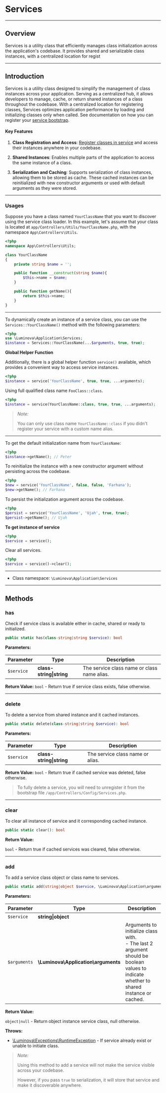 # Services

***

## Overview

Services is a utility class that efficiently manages class initialization across the application's codebase. It provides shared and serializable class instances, with a centralized location for regist

***

## Introduction

Services is a utility class designed to simplify the management of class instances across your application. Serving as a centralized hub, it allows developers to manage, cache, or return shared instances of a class throughout the codebase. With a centralized location for registering classes, Services optimizes application performance by loading and initializing classes only when called. See documentation on how you can register your [service bootstrap](/base/services.md).

#### Key Features

1. **Class Registration and Access**: [Register classes in service](/configs/service.md) and access their instances anywhere in your codebase.

2. **Shared Instances**: Enables multiple parts of the application to access the same instance of a class.

3. **Serialization and Caching**: Supports serialization of class instances, allowing them to be stored as cache. These cached instances can be reinitialized with new constructor arguments or used with default arguments as they were stored.

***

### Usages

Suppose you have a class named `YourClassName` that you want to discover using the service class loader. In this example, let's assume that your class is located at `app/Controllers/Utils/YourClassName.php`, with the namespace `App\Controllers\Utils`.

```php
<?php
namespace App\Controllers\Utils;

class YourClassName 
{
    private string $name = '';

    public function __construct(string $name){
        $this->name = $name;
    }

    public function getName(){
        return $this->name;
    }
}
```

***

To dynamically create an instance of a service class, you can use the `Services::YourClassName()` method with the following parameters:

```php
<?php
use \Luminova\Application\Services;
$instance = Services::YourClassName(...$arguments, true, true);
```

**Global Helper Function**

Additionally, there is a global helper function `service()` available, which provides a convenient way to access service instances.

```php
<?php
$instance = service('YourClassName', true, true, ...arguments);
```
Using full qualified class name `FooClass::class`.

```php
<?php
$instance = service(YourClassName::class, true, true, ...arguments);
```

> *Note:*
> 
> You can only use class name `YourClassName::class` if you didn't register your service with a custom name alias.

***

To get the default initialization name from `YourClassName`:

```php
<?php
$instance->getName(); // Peter
```

To reinitialize the instance with a new constructor argument without persisting across the codebase.

```php
<?php
$new = service('YourClassName', false, false, 'Farhana');
$new->getName(); // Farhana
```

To persist the initialization argument across the codebase.

```php
<?php
$persist = service('YourClassName', 'Ujah', true, true);
$persist->getName(); // Ujah
```

**To get instance of service**

```php
<?php
$service = service();
```

Clear all services.

```php
<?php
$service = service()->clear();
```

***

* Class namespace: `\Luminova\Application\Services`

***

## Methods

### has

Check if service class is available either in cache, shared or ready to initialized.

```php
public static has(class-string|string $service): bool
```

**Parameters:**

| Parameter | Type | Description |
|-----------|------|-------------|
| `$service` | **class-string&#124;string** | The service class name or class name alias. |

**Return Value:**
`bool` - Return true if service class exists, false otherwise.

***

### delete

To delete a service from shared instance and it cached instances.

```php
public static delete(class-string|string $service): bool
```

**Parameters:**

| Parameter | Type | Description |
|-----------|------|-------------|
| `$service` | **class-string&#124;string** | The service class name or alias. |

**Return Value:**
`bool` - Return true if cached service was deleted, false otherwise.

> To fully delete a service, you will need to unregister it from the bootstrap file `/app/Controllers/Config/Services.php`.

***

### clear

To clear all instance of service and it corresponding cached instance.

```php
public static clear(): bool
```

**Return Value:**

`bool` - Return true if cached services was cleared, false otherwise.

***

### add

To add a service class object or class name to services.

```php
public static add(string|object $service, \Luminova\Application\arguments $arguments): ?object
```

**Parameters:**

| Parameter | Type | Description |
|-----------|------|-------------|
| `$service` | **string&#124;object** |  |
| `$arguments` | **\Luminova\Application\arguments** | Arguments to initialize class with.<br />-   The last 2 argument should be boolean values to indicate whether to shared instance or cached. |

**Return Value:**

`object|null` - Return object instance service class, null otherwise.

**Throws:**

- [\Luminova\Exceptions\RuntimeException](/exceptions/classes.md#runtimeexception) - If service already exist or unable to initiate class.

> *Note:*
>
> Using this method to add a service will not make the service visible across your codebase.
>
> However, if you pass `true` to serialization, it will store that service and make it discoverable anywhere.